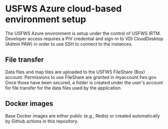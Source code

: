 # USFWS Azure cloud-based environment setup

The USFWS Azure environment is setup under the control of USFWS IRTM. Developer
access requires a PIV credential and sign-in to VDI CloudDesktop (Admin PAW)
in order to use SSH to connect to the instances.

## File transfer

Data files and map tiles are uploaded to the USFWS FileShare (Box) account.
Permissions to use FileShare are granted in myaccount.fws.gov. Once those have
been secured, a folder is created under the user's account for file transfer for
the data files used by the application.

## Docker images

Base Docker images are either public (e.g., Redis) or created automatically by
Github actions in this repository.
